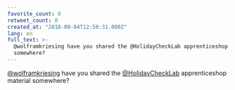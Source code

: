 ```yaml
---
favorite_count: 0
retweet_count: 0
created_at: "2018-09-04T12:50:31.000Z"
lang: en
full_text: >-
  @wolframkriesing have you shared the @HolidayCheckLab apprenticeshop material
  somewhere?
---
```


[@wolframkriesing](https://twitter.com/wolframkriesing) have you shared the
[@HolidayCheckLab](https://twitter.com/HolidayCheckLab) apprenticeshop material
somewhere?
